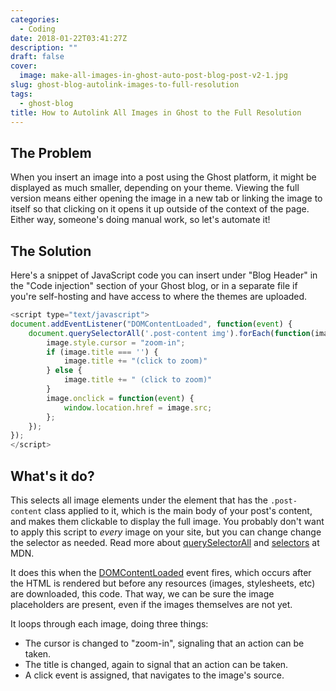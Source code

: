 ```yaml
---
categories:
  - Coding
date: 2018-01-22T03:41:27Z
description: ""
draft: false
cover:
  image: make-all-images-in-ghost-auto-post-blog-post-v2-1.jpg
slug: ghost-blog-autolink-images-to-full-resolution
tags:
  - ghost-blog
title: How to Autolink All Images in Ghost to the Full Resolution
---
```

## The Problem

When you insert an image into a post using the Ghost platform, it might be displayed as much smaller, depending on your theme. Viewing the full version means either opening the image in a new tab or linking the image to itself so that clicking on it opens it up outside of the context of the page. Either way, someone's doing manual work, so let's automate it!

## The Solution

Here's a snippet of JavaScript code you can insert under "Blog Header" in the "Code injection" section of your Ghost blog, or in a separate file if you're self-hosting and have access to where the themes are uploaded.

```javascript
<script type="text/javascript">
document.addEventListener("DOMContentLoaded", function(event) {
    document.querySelectorAll('.post-content img').forEach(function(image) {
        image.style.cursor = "zoom-in";
        if (image.title === '') {
            image.title += "(click to zoom)"
        } else {
            image.title += " (click to zoom)"
        }
        image.onclick = function(event) {
            window.location.href = image.src;
        };
    });
});
</script>
```

## What's it do?

This selects all image elements under the element that has the `.post-content` class applied to it, which is the main body of your post's content, and makes them clickable to display the full image. You probably don't want to apply this script to _every_ image on your site, but you can change change the selector as needed. Read more about [querySelectorAll](https://developer.mozilla.org/en-US/docs/Web/API/Document/querySelectorAll) and [selectors](https://developer.mozilla.org/en-US/docs/Web/CSS/CSS_Selectors) at MDN.

It does this when the [DOMContentLoaded](https://developer.mozilla.org/en-US/docs/Web/Events/DOMContentLoaded) event fires, which occurs after the HTML is rendered but before any resources (images, stylesheets, etc) are downloaded, this code. That way, we can be sure the image placeholders are present, even if the images themselves are not yet.

It loops through each image, doing three things:

- The cursor is changed to "zoom-in", signaling that an action can be taken.
- The title is changed, again to signal that an action can be taken.
- A click event is assigned, that navigates to the image's source.